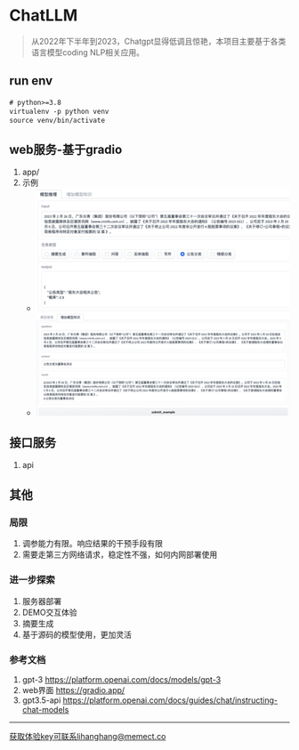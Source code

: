 # ChatLLM
> 从2022年下半年到2023，Chatgpt显得低调且惊艳，本项目主要基于各类语言模型coding NLP相关应用。
##  run env
```shell
# python>=3.8
virtualenv -p python venv
source venv/bin/activate

```
## web服务-基于gradio
1. app/
2. 示例
   - ![task_example](doc/task_demo.png)
   - ![add_example](doc/add_example.png)

## 接口服务
1. api

## 其他
### 局限
1. 调参能力有限。响应结果的干预手段有限
2. 需要走第三方网络请求，稳定性不强，如何内网部署使用
### 进一步探索
1. 服务器部署
2. DEMO交互体验
3. 摘要生成
4. 基于源码的模型使用，更加灵活
### 参考文档
1. gpt-3 https://platform.openai.com/docs/models/gpt-3
2. web界面 https://gradio.app/ 
3. gpt3.5-api https://platform.openai.com/docs/guides/chat/instructing-chat-models

---
获取体验key可联系lihanghang@memect.co